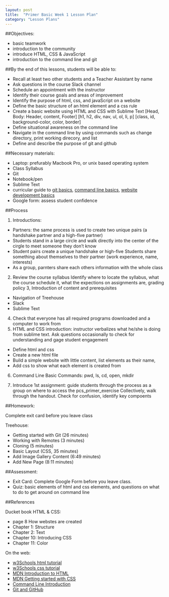 ```yaml
---
layout: post
title:  "Primer Basic Week 1 Lesson Plan"
category: "Lesson Plans"
---
```


##Objectives:

*	basic teamwork
*   introduction to the community
*   introduce HTML, CSS & JavaScript
*   introduction to the command line and git

##By the end of this lessons, students will be able to:

*   Recall at least two other students and a Teacher Assistant by name
*   Ask questions in the course Slack channel
*   Schedule an appointment with the instructor
*   Identify their course goals and areas of improvement
*   Identify the purpose of html, css, and javaScript on a website
*   Define the basic structure of an html element and a css rule
*   Create a basic website using HTML and CSS with Sublime Text
[Head, Body: Header, content, Footer] [h1, h2, div, nav, ul, ol, li, p]
[class, id, background-color, color, border]
*   Define situational awareness on the command line
*   Navigate in the command line by using commands such as change directory, print working direcory, and list
*   Define and describe the purpose of git and github

##Necessary materials:

*   Laptop: prefurably Macbook Pro, or unix based operating system
*   Class Syllabus
*   Git
*   Notebook/pen
*   Sublime Text
*   curricular guide to [git basics](https://portlandcodeschool.github.io/primer/git_and_github/), [command line basics](https://portlandcodeschool.github.io/primer/the_command_line/), [website development basics](https://portlandcodeschool.github.io/primer/beginning_html_and_css/)
*   Google form: assess student confidence

##Process
1. Introductions:
*	Partners: the same process is used to create two unique pairs (a handshake partner and a high-five partner)
*	Students stand in a large circle and walk directly into the center of the cirgle to meet someone they don’t know
*	Student pairs create a unique handshake or high-five
Students share something about themselves to their partner (work experience, name, interests)
*	As a group, parnters share each others information with the whole class
2. Review the course syllabus
	Identify where to locate the syllabus, what the course schedule it, what the expections on assignments are, grading policy
3, Introduction of content and prerequisites
*	Navigation of Treehouse
* Slack
* Sublime Text
4. Check that everyone has all required programs downloaded and a computer to work from
5. HTML and CSS introduction: instructor verbalizes what he/she is doing from sublime text.  Ask questions occasionally to check for understanding and gage student engagement
* 	Define html and css
* 	Create a new html file
* 	Build a simple website with little content, list elements as their name,
* 	Add css to show what each element is created from
6. Command Line Basic Commands: pwd, ls, cd, open, mkdir

7. Introduce 1st assignment:
	guide students through the process as a group on where to access the pcs_primer_exercise
	Collectively, walk through the handout.  Check for confusion, identify key compoents


##Homework:

Complete exit card before you leave class

Treehouse:

*	Getting started with Git (26 minutes)
*	Working with Remotes (3 minutes)
*	Cloning (5 minutes)
*	Basic Layout (CSS, 35 minutes)
*	Add Image Gallery Content (6:49 minutes)
*	Add New Page (8:11 minutes)


##Assessment:

*	Exit Card: Complete Google Form before you leave class.
*	Quiz: basic elements of html and css elements, and questions on what to do to get around on command line

##References

Ducket book HTML & CSS:

* page 8 How webstes are created
* Chapter 1: Structure
* Chapter 2: Text
* Chapter 10: Introducing CSS
* Chapter 11: Color

On the web:

* [w3Schools html tutorial](http://www.w3schools.com/html/default.asp)
* [w3Schools css tutorial](http://www.w3schools.com/css/default.asp)
* [MDN Introduction to HTML](https://developer.mozilla.org/en-US/docs/Web/Guide/HTML/Introduction)
* [MDN Getting started with CSS](https://developer.mozilla.org/en-US/docs/Web/Guide/CSS/Getting_started)
* [Command Line Introduction](https://portlandcodeschool.github.io/primer/the_command_line/)
* [Git and GitHub](https://portlandcodeschool.github.io/primer/git_and_github/)
